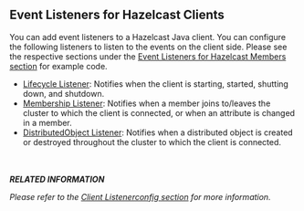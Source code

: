

## Event Listeners for Hazelcast Clients

You can add event listeners to a Hazelcast Java client. You can configure the following listeners to listen to the events on the client side. Please see the respective sections under the [Event Listeners for Hazelcast Members section](#event-listeners-for-hazelcast-members) for example code.

- [Lifecycle Listener](#listening-for-lifecycle-events): Notifies when the client is starting, started, shutting down, and shutdown.
- [Membership Listener](#listening-for-member-events): Notifies when a member joins to/leaves the cluster to which the client is connected, or when an attribute is changed in a member.
- [DistributedObject Listener](#listening-for-distributed-object-events): Notifies when a distributed object is created or destroyed throughout the cluster to which the client is connected.

<br></br>
***RELATED INFORMATION***

*Please refer to the [Client Listenerconfig section](#client-listener-configuration) for more information.*
<br></br>

